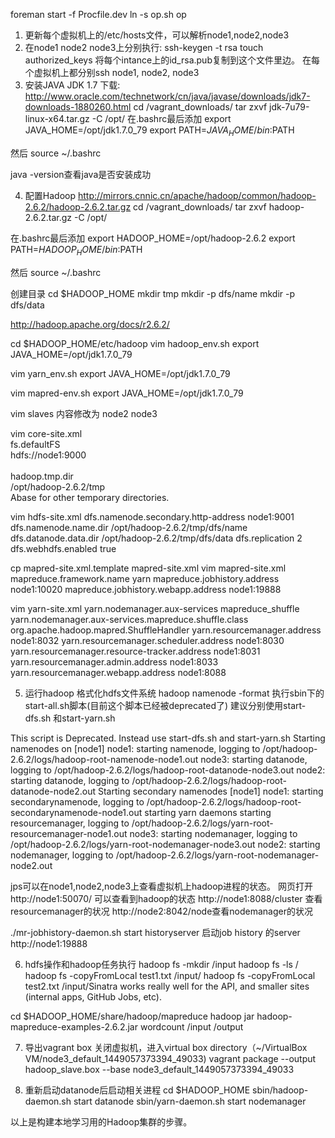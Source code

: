 foreman start -f Procfile.dev
ln -s op.sh op

1. 更新每个虚拟机上的/etc/hosts文件，可以解析node1,node2,node3
2. 在node1 node2 node3上分别执行:
ssh-keygen -t rsa
touch authorized_keys 将每个intance上的id_rsa.pub复制到这个文件里边。
在每个虚拟机上都分别ssh node1, node2, node3
3. 安装JAVA
JDK 1.7 下载: http://www.oracle.com/technetwork/cn/java/javase/downloads/jdk7-downloads-1880260.html
cd /vagrant_downloads/
tar zxvf jdk-7u79-linux-x64.tar.gz -C /opt/
在.bashrc最后添加
export JAVA_HOME=/opt/jdk1.7.0_79
export PATH=$JAVA_HOME/bin:$PATH

然后
source ~/.bashrc

java -version查看java是否安装成功

4. 配置Hadoop
http://mirrors.cnnic.cn/apache/hadoop/common/hadoop-2.6.2/hadoop-2.6.2.tar.gz
cd /vagrant_downloads/
tar zxvf hadoop-2.6.2.tar.gz -C /opt/

在.bashrc最后添加
export HADOOP_HOME=/opt/hadoop-2.6.2
export PATH=$HADOOP_HOME/bin:$PATH

然后
source ~/.bashrc

创建目录
cd $HADOOP_HOME
mkdir tmp
mkdir -p dfs/name
mkdir -p dfs/data

http://hadoop.apache.org/docs/r2.6.2/

cd $HADOOP_HOME/etc/hadoop
vim hadoop_env.sh
export JAVA_HOME=/opt/jdk1.7.0_79

vim yarn_env.sh
export JAVA_HOME=/opt/jdk1.7.0_79

vim mapred-env.sh
export JAVA_HOME=/opt/jdk1.7.0_79

vim slaves
内容修改为
node2
node3

vim core-site.xml
<configuration>
  <property>  
         <name>fs.defaultFS</name>  
         <value>hdfs://node1:9000</value>  
  </property>
  <property>  
         <name>hadoop.tmp.dir</name>  
         <value>/opt/hadoop-2.6.2/tmp</value>  
         <description>Abase for other temporary directories.</description>  
  </property>
</configuration>

 vim hdfs-site.xml
<configuration>
  <property>
          <name>dfs.namenode.secondary.http-address</name>
          <value>node1:9001</value>
  </property>
  <property>
          <name>dfs.namenode.name.dir</name>
          <value>/opt/hadoop-2.6.2/tmp/dfs/name</value>
  </property>
  <property>
          <name>dfs.datanode.data.dir</name>
          <value>/opt/hadoop-2.6.2/tmp/dfs/data</value>
  </property>
  <property>
          <name>dfs.replication</name>
          <value>2</value>
  </property>
  <property>
          <name>dfs.webhdfs.enabled</name>
          <value>true</value>
  </property>
</configuration>

cp mapred-site.xml.template mapred-site.xml
vim mapred-site.xml
<configuration>
  <property>
          <name>mapreduce.framework.name</name>
          <value>yarn</value>
  </property>
  <property>
          <name>mapreduce.jobhistory.address</name>
          <value>node1:10020</value>
  </property>
  <property>
          <name>mapreduce.jobhistory.webapp.address</name>
          <value>node1:19888</value>
  </property>
</configuration>

vim yarn-site.xml
<configuration>
  <property>
          <name>yarn.nodemanager.aux-services</name>
          <value>mapreduce_shuffle</value>
  </property>
  <property>
          <name>yarn.nodemanager.aux-services.mapreduce.shuffle.class</name>
          <value>org.apache.hadoop.mapred.ShuffleHandler</value>
  </property>
  <property>
          <name>yarn.resourcemanager.address</name>
          <value>node1:8032</value>
  </property>
  <property>
          <name>yarn.resourcemanager.scheduler.address</name>
          <value>node1:8030</value>
  </property>
  <property>
          <name>yarn.resourcemanager.resource-tracker.address</name>
          <value>node1:8031</value>
  </property>
  <property>
          <name>yarn.resourcemanager.admin.address</name>
          <value>node1:8033</value>
  </property>
  <property>
          <name>yarn.resourcemanager.webapp.address</name>
          <value>node1:8088</value>
  </property>
</configuration>

5. 运行hadoop
格式化hdfs文件系统
hadoop namenode -format
执行sbin下的start-all.sh脚本(目前这个脚本已经被deprecated了)
建议分别使用start-dfs.sh 和start-yarn.sh


This script is Deprecated. Instead use start-dfs.sh and start-yarn.sh
Starting namenodes on [node1]
node1: starting namenode, logging to /opt/hadoop-2.6.2/logs/hadoop-root-namenode-node1.out
node3: starting datanode, logging to /opt/hadoop-2.6.2/logs/hadoop-root-datanode-node3.out
node2: starting datanode, logging to /opt/hadoop-2.6.2/logs/hadoop-root-datanode-node2.out
Starting secondary namenodes [node1]
node1: starting secondarynamenode, logging to /opt/hadoop-2.6.2/logs/hadoop-root-secondarynamenode-node1.out
starting yarn daemons
starting resourcemanager, logging to /opt/hadoop-2.6.2/logs/yarn-root-resourcemanager-node1.out
node3: starting nodemanager, logging to /opt/hadoop-2.6.2/logs/yarn-root-nodemanager-node3.out
node2: starting nodemanager, logging to /opt/hadoop-2.6.2/logs/yarn-root-nodemanager-node2.out

jps可以在node1,node2,node3上查看虚拟机上hadoop进程的状态。
网页打开http://node1:50070/ 可以查看到hadoop的状态
http://node1:8088/cluster 查看resourcemanager的状况
http://node2:8042/node查看nodemanager的状况

./mr-jobhistory-daemon.sh start historyserver 启动job history 的server
http://node1:19888

6. hdfs操作和hadoop任务执行
hadoop fs -mkdir /input
hadoop fs -ls /
hadoop fs -copyFromLocal test1.txt /input/
hadoop fs -copyFromLocal test2.txt /input/Sinatra works really well for the API, and smaller sites (internal apps, GitHub Jobs, etc).

cd $HADOOP_HOME/share/hadoop/mapreduce
hadoop jar hadoop-mapreduce-examples-2.6.2.jar wordcount /input /output

7. 导出vagrant box
关闭虚拟机，进入virtual box directory（~/VirtualBox VM/node3_default_1449057373394_49033)
vagrant package --output hadoop_slave.box --base node3_default_1449057373394_49033


8. 重新启动datanode后启动相关进程
cd $HADOOP_HOME
sbin/hadoop-daemon.sh start datanode
sbin/yarn-daemon.sh start nodemanager


以上是构建本地学习用的Hadoop集群的步骤。
